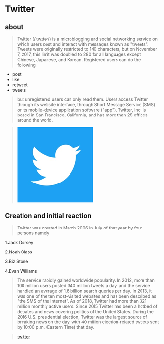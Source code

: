 # Twitter
## about
>Twitter (/ˈtwɪtər/) is a microblogging and social networking service on which users post and interact with messages known as "tweets". Tweets were originally restricted to 140 characters, but on November 7, 2017, this limit was doubled to 280 for all languages except Chinese, Japanese, and Korean. Registered users can do the following
* post 
* like 
* retweet 
* tweets 
>but unregistered users can only read them. Users access Twitter through its website interface, through Short Message Service (SMS) or its mobile-device application software ("app"). Twitter, Inc. is based in San Francisco, California, and has more than 25 offices around the world.

>![twitter](tt.jpg)
## Creation and initial reaction
>Twitter was created in March 2006 in July of that year by four persons namely 

1.Jack Dorsey

2.Noah Glass

3.Biz Stone

4.Evan Williams

>The service rapidly gained worldwide popularity. In 2012, more than 100 million users posted 340 million tweets a day, and the service handled an average of 1.6 billion search queries per day. In 2013, it was one of the ten most-visited websites and has been described as "the SMS of the Internet". As of 2018, Twitter had more than 321 million monthly active users. Since 2015 Twitter has been a hotbed of debates and news covering politics of the United States. During the 2016 U.S. presidential election, Twitter was the largest source of breaking news on the day, with 40 million election-related tweets sent by 10:00 p.m. (Eastern Time) that day.

>[twitter](ttt.jpg)

